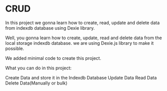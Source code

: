 # CRUD
In this project we gonna learn how to create, read, update and delete data from indexdb database using Dexie library.

Well, you gonna learn how to create, update, read and delete data from the local storage indexdb database. we are using Dexie.js library to make it possible.

We added minimal code to create this project.

What you can do in this project:

Create Data and store it in the Indexdb Database
Update Data
Read Data
Delete Data(Manually or bulk)
